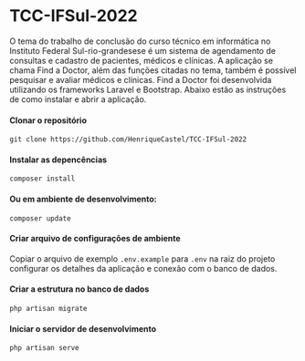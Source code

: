 # TCC-IFSul-2022
O tema do trabalho de conclusão do curso técnico em informática no Instituto Federal Sul-rio-grandesese é um sistema de agendamento de consultas e cadastro de pacientes, médicos e clínicas. A aplicação se chama Find a Doctor, além das funções citadas no tema, também é possível pesquisar e avaliar médicos e clínicas. Find a Doctor foi desenvolvida utilizando os frameworks Laravel e Bootstrap. Abaixo estão as instruções de como instalar e abrir a aplicação. 

#### Clonar o repositório
```
git clone https://github.com/HenriqueCastel/TCC-IFSul-2022
```
#### Instalar as depencências
```
composer install
```
#### Ou em ambiente de desenvolvimento:
```
composer update
```
#### Criar arquivo de configurações de ambiente

Copiar o arquivo de exemplo `.env.example` para `.env` na raiz do projeto configurar os detalhes da aplicação e conexão com o banco de dados.

#### Criar a estrutura no banco de dados
```
php artisan migrate
```
#### Iniciar o servidor de desenvolvimento
```
php artisan serve
```
